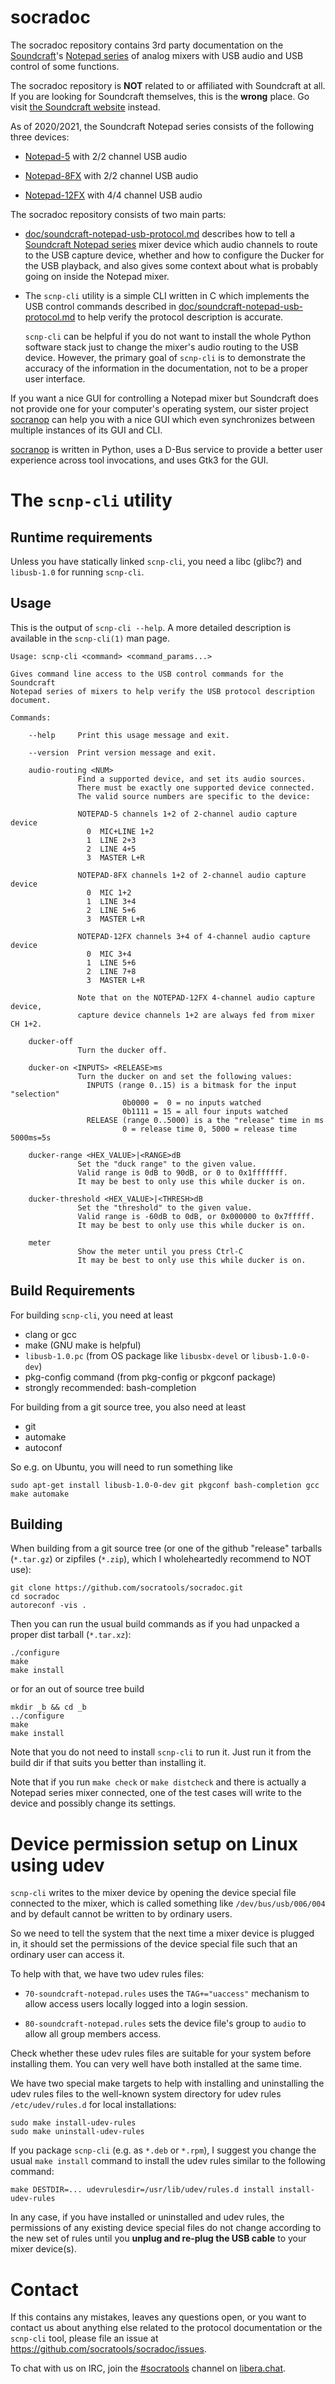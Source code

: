 socradoc
========

The socradoc repository contains 3rd party documentation on the
[Soundcraft](https://www.soundcraft.com/)'s [Notepad
series](https://www.soundcraft.com/en/product_families/notepad-series)
of analog mixers with USB audio and USB control of some functions.

The socradoc repository is **NOT** related to or affiliated with
Soundcraft at all. If you are looking for Soundcraft themselves, this
is the **wrong** place. Go visit [the Soundcraft
website](https://www.soundcraft.com/) instead.

As of 2020/2021, the Soundcraft Notepad series consists of the
following three devices:

  * [Notepad-5](https://www.soundcraft.com/en/products/notepad-5)
    with 2/2 channel USB audio

  * [Notepad-8FX](https://www.soundcraft.com/en/products/notepad-8fx)
    with 2/2 channel USB audio

  * [Notepad-12FX](https://www.soundcraft.com/en/products/notepad-12fx)
    with 4/4 channel USB audio

The socradoc repository consists of two main parts:

  * [doc/soundcraft-notepad-usb-protocol.md](doc/soundcraft-notepad-usb-protocol.md)
    describes how to tell a [Soundcraft Notepad
    series](https://www.soundcraft.com/en/product_families/notepad-series)
    mixer device which audio channels to route to the USB capture
    device, whether and how to configure the Ducker for the USB
    playback, and also gives some context about what is probably going
    on inside the Notepad mixer.

  * The `scnp-cli` utility is a simple CLI written in C which
    implements the USB control commands described in
    [doc/soundcraft-notepad-usb-protocol.md](doc/soundcraft-notepad-usb-protocol.md)
    to help verify the protocol description is accurate.

    `scnp-cli` can be helpful if you do not want to install the whole
    Python software stack just to change the mixer's audio routing to
    the USB device. However, the primary goal of `scnp-cli` is to
    demonstrate the accuracy of the information in the documentation,
    not to be a proper user interface.

If you want a nice GUI for controlling a Notepad mixer but Soundcraft
does not provide one for your computer's operating system, our sister
project [socranop](https://github.com/socratools/socranop) can help
you with a nice GUI which even synchronizes between multiple instances
of its GUI and CLI.

[socranop](https://github.com/socratools/socranop) is written in
Python, uses a D-Bus service to provide a better user experience
across tool invocations, and uses Gtk3 for the GUI.


The `scnp-cli` utility
======================


Runtime requirements
--------------------

Unless you have statically linked `scnp-cli`, you need a libc (glibc?)
and `libusb-1.0` for running `scnp-cli`.


Usage
-----

This is the output of `scnp-cli --help`. A more detailed description
is available in the `scnp-cli(1)` man page.

```
Usage: scnp-cli <command> <command_params...>

Gives command line access to the USB control commands for the Soundcraft
Notepad series of mixers to help verify the USB protocol description document.

Commands:

    --help     Print this usage message and exit.

    --version  Print version message and exit.

    audio-routing <NUM>
               Find a supported device, and set its audio sources.
               There must be exactly one supported device connected.
               The valid source numbers are specific to the device:

               NOTEPAD-5 channels 1+2 of 2-channel audio capture device
                 0  MIC+LINE 1+2
                 1  LINE 2+3
                 2  LINE 4+5
                 3  MASTER L+R

               NOTEPAD-8FX channels 1+2 of 2-channel audio capture device
                 0  MIC 1+2
                 1  LINE 3+4
                 2  LINE 5+6
                 3  MASTER L+R

               NOTEPAD-12FX channels 3+4 of 4-channel audio capture device
                 0  MIC 3+4
                 1  LINE 5+6
                 2  LINE 7+8
                 3  MASTER L+R

               Note that on the NOTEPAD-12FX 4-channel audio capture device,
               capture device channels 1+2 are always fed from mixer CH 1+2.

    ducker-off
               Turn the ducker off.

    ducker-on <INPUTS> <RELEASE>ms
               Turn the ducker on and set the following values:
                 INPUTS (range 0..15) is a bitmask for the input "selection"
                         0b0000 =  0 = no inputs watched
                         0b1111 = 15 = all four inputs watched
                 RELEASE (range 0..5000) is a the "release" time in ms
                         0 = release time 0, 5000 = release time 5000ms=5s

    ducker-range <HEX_VALUE>|<RANGE>dB
               Set the "duck range" to the given value.
               Valid range is 0dB to 90dB, or 0 to 0x1fffffff.
               It may be best to only use this while ducker is on.

    ducker-threshold <HEX_VALUE>|<THRESH>dB
               Set the "threshold" to the given value.
               Valid range is -60dB to 0dB, or 0x000000 to 0x7fffff.
               It may be best to only use this while ducker is on.

    meter
               Show the meter until you press Ctrl-C
               It may be best to only use this while ducker is on.
```


Build Requirements
------------------

For building `scnp-cli`, you need at least

  * clang or gcc
  * make (GNU make is helpful)
  * `libusb-1.0.pc` (from OS package like `libusbx-devel` or `libusb-1.0-0-dev`)
  * pkg-config command (from pkg-config or pkgconf package)
  * strongly recommended: bash-completion

For building from a git source tree, you also need at least

  * git
  * automake
  * autoconf

So e.g. on Ubuntu, you will need to run something like

```
sudo apt-get install libusb-1.0-0-dev git pkgconf bash-completion gcc make automake
```


Building
--------

When building from a git source tree (or one of the github "release"
tarballs (`*.tar.gz`) or zipfiles (`*.zip`), which I wholeheartedly
recommend to NOT use):

    git clone https://github.com/socratools/socradoc.git
    cd socradoc
    autoreconf -vis .

Then you can run the usual build commands as if you had unpacked a
proper dist tarball (`*.tar.xz`):

    ./configure
    make
    make install

or for an out of source tree build

    mkdir _b && cd _b
    ../configure
    make
    make install

Note that you do not need to install `scnp-cli` to run it. Just run it
from the build dir if that suits you better than installing it.

Note that if you run `make check` or `make distcheck` and there is
actually a Notepad series mixer connected, one of the test cases will
write to the device and possibly change its settings.


Device permission setup on Linux using udev
===========================================

`scnp-cli` writes to the mixer device by opening the device special
file connected to the mixer, which is called something like
`/dev/bus/usb/006/004` and by default cannot be written to by ordinary
users.

So we need to tell the system that the next time a mixer device is
plugged in, it should set the permissions of the device special file
such that an ordinary user can access it.

To help with that, we have two udev rules files:

  * `70-soundcraft-notepad.rules` uses the `TAG+="uaccess"` mechanism
    to allow access users locally logged into a login session.

  * `80-soundcraft-notepad.rules` sets the device file's group to
    `audio` to allow all group members access.

Check whether these udev rules files are suitable for your system
before installing them. You can very well have both installed at the
same time.

We have two special make targets to help with installing and
uninstalling the udev rules files to the well-known system directory
for udev rules `/etc/udev/rules.d` for local installations:

    sudo make install-udev-rules
    sudo make uninstall-udev-rules

If you package `scnp-cli` (e.g. as `*.deb` or `*.rpm`), I suggest you
change the usual `make install` command to install the udev rules
similar to the following command:

    make DESTDIR=... udevrulesdir=/usr/lib/udev/rules.d install install-udev-rules

In any case, if you have installed or uninstalled and udev rules, the
permissions of any existing device special files do not change
according to the new set of rules until you **unplug and re-plug the
USB cable** to your mixer device(s).


Contact
=======

If this contains any mistakes, leaves any questions open, or you want
to contact us about anything else related to the protocol
documentation or the `scnp-cli` tool, please file an issue at
https://github.com/socratools/socradoc/issues.

To chat with us on IRC, join the
[#socratools](https://web.libera.chat/?channel=#socratools) channel on
[libera.chat](https://libera.chat).
